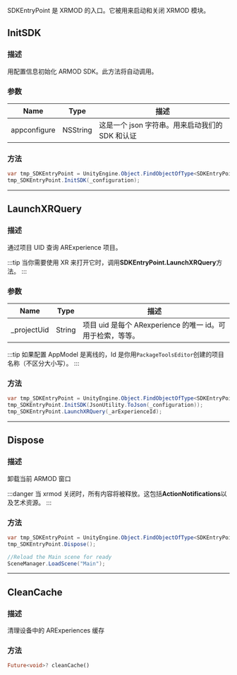 SDKEntryPoint 是 XRMOD 的入口。它被用来启动和关闭 XRMOD 模块。

## InitSDK

### 描述

用配置信息初始化 ARMOD SDK。此方法将自动调用。

### 参数

| Name         | Type     | 描述                                            |
| ------------ | -------- | ----------------------------------------------- |
| appconfigure | NSString | 这是一个 json 字符串。用来启动我们的 SDK 和认证 |

### 方法

```cs
var tmp_SDKEntryPoint = UnityEngine.Object.FindObjectOfType<SDKEntryPoint>();
tmp_SDKEntryPoint.InitSDK(_configuration);
```

---

## LaunchXRQuery

### 描述

通过项目 UID 查询 ARExperience 项目。

:::tip
当你需要使用 XR 来打开它时，调用**SDKEntryPoint.LaunchXRQuery**方法。
:::

### 参数

| Name         | Type   | 描述                                                       |
| ------------ | ------ | ---------------------------------------------------------- |
| \_projectUid | String | 项目 uid 是每个 ARexperience 的唯一 id。可用于检索，等等。 |

:::tip
如果配置 AppModel 是离线的，Id 是你用`PackageToolsEditor`创建的项目名称（不区分大小写）。
:::

### 方法

```cs
var tmp_SDKEntryPoint = UnityEngine.Object.FindObjectOfType<SDKEntryPoint>();
tmp_SDKEntryPoint.InitSDK(JsonUtility.ToJson(_configuration));
tmp_SDKEntryPoint.LaunchXRQuery(_arExperienceId);
```

---

## Dispose

### 描述

卸载当前 ARMOD 窗口

:::danger
当 xrmod 关闭时，所有内容将被释放。这包括**ActionNotifications**以及艺术资源。
:::

### 方法

```cs
var tmp_SDKEntryPoint = UnityEngine.Object.FindObjectOfType<SDKEntryPoint>();
tmp_SDKEntryPoint.Dispose();

//Reload the Main scene for ready
SceneManager.LoadScene("Main");
```

---

## CleanCache

### 描述

清理设备中的 ARExperiences 缓存

### 方法

```dart
Future<void>? cleanCache()
```
